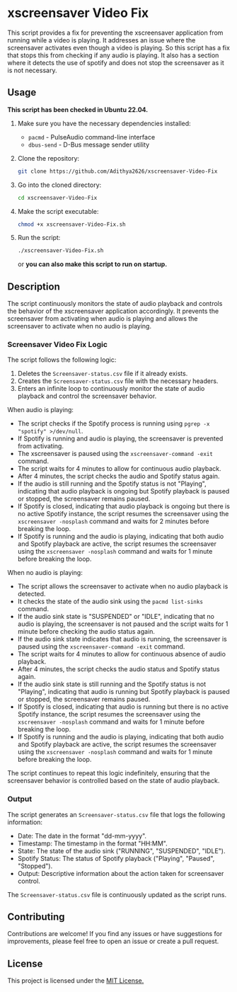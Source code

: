 # xscreensaver Video Fix

This script provides a fix for preventing the xscreensaver application from running while a video is playing. It addresses an issue where the screensaver activates even though a video is playing. So this script has a fix that stops this from checking if any audio is playing. It also has a section where it detects the use of spotify and does not stop the screensaver as it is not necessary.

## Usage

**This script has been checked in Ubuntu 22.04.**

1. Make sure you have the necessary dependencies installed:
   - `pacmd` - PulseAudio command-line interface
   - `dbus-send` - D-Bus message sender utility

2. Clone the repository:
   ```bash
   git clone https://github.com/Adithya2626/xscreensaver-Video-Fix
   ```

3. Go into the cloned directory:
   ```bash
   cd xscreensaver-Video-Fix
   ```

4. Make the script executable:
   ```bash
   chmod +x xscreensaver-Video-Fix.sh
   ```

5. Run the script:
   ```bash
   ./xscreensaver-Video-Fix.sh
   ```
   or **you can also make this script to run on startup.**

   
## Description

The script continuously monitors the state of audio playback and controls the behavior of the xscreensaver application accordingly. It prevents the screensaver from activating when audio is playing and allows the screensaver to activate when no audio is playing.

### Screensaver Video Fix Logic

The script follows the following logic:

1. Deletes the `Screensaver-status.csv` file if it already exists.
2. Creates the `Screensaver-status.csv` file with the necessary headers.
3. Enters an infinite loop to continuously monitor the state of audio playback and control the screensaver behavior.

When audio is playing:

- The script checks if the Spotify process is running using `pgrep -x "spotify" >/dev/null`.
- If Spotify is running and audio is playing, the screensaver is prevented from activating.
- The xscreensaver is paused using the `xscreensaver-command -exit` command.
- The script waits for 4 minutes to allow for continuous audio playback.
- After 4 minutes, the script checks the audio and Spotify status again.
- If the audio is still running and the Spotify status is not "Playing", indicating that audio playback is ongoing but Spotify playback is paused or stopped, the screensaver remains paused.
- If Spotify is closed, indicating that audio playback is ongoing but there is no active Spotify instance, the script resumes the screensaver using the `xscreensaver -nosplash` command and waits for 2 minutes before breaking the loop.
- If Spotify is running and the audio is playing, indicating that both audio and Spotify playback are active, the script resumes the screensaver using the `xscreensaver -nosplash` command and waits for 1 minute before breaking the loop.

When no audio is playing:

- The script allows the screensaver to activate when no audio playback is detected.
- It checks the state of the audio sink using the `pacmd list-sinks` command.
- If the audio sink state is "SUSPENDED" or "IDLE", indicating that no audio is playing, the screensaver is not paused and the script waits for 1 minute before checking the audio status again.
- If the audio sink state indicates that audio is running, the screensaver is paused using the `xscreensaver-command -exit` command.
- The script waits for 4 minutes to allow for continuous absence of audio playback.
- After 4 minutes, the script checks the audio status and Spotify status again.
- If the audio sink state is still running and the Spotify status is not "Playing", indicating that audio is running but Spotify playback is paused or stopped, the screensaver remains paused.
- If Spotify is closed, indicating that audio is running but there is no active Spotify instance, the script resumes the screensaver using the `xscreensaver -nosplash` command and waits for 1 minute before breaking the loop.
- If Spotify is running and the audio is playing, indicating that both audio and Spotify playback are active, the script resumes the screensaver using the `xscreensaver -nosplash` command and waits for 1 minute before breaking the loop.

The script continues to repeat this logic indefinitely, ensuring that the screensaver behavior is controlled based on the state of audio playback.

### Output

The script generates an `Screensaver-status.csv` file that logs the following information:

- Date: The date in the format "dd-mm-yyyy".
- Timestamp: The timestamp in the format "HH:MM".
- State: The state of the audio sink ("RUNNING", "SUSPENDED", "IDLE").
- Spotify Status: The status of Spotify playback ("Playing", "Paused", "Stopped").
- Output: Descriptive information about the action taken for screensaver control.

The `Screensaver-status.csv` file is continuously updated as the script runs.

## Contributing

Contributions are welcome! If you find any issues or have suggestions for improvements, please feel free to open an issue or create a pull request.

## License

This project is licensed under the [MIT License.](LICENSE)
